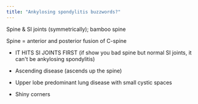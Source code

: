 ```yaml
---
title: "Ankylosing spondylitis buzzwords?"
---
```

Spine &amp; SI joints (symmetrically); bamboo spine

Spine = anterior and posterior fusion of C-spine

* IT HITS SI JOINTS FIRST (if show you bad spine but normal SI joints, it can't be ankylosing spondylitis)

* Ascending disease (ascends up the spine)

- Upper lobe predominant lung disease with small cystic spaces

- Shiny corners

